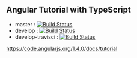 ## Angular Tutorial with TypeScript

- master : [![Build Status](https://travis-ci.org/duyoji/angular_tutorial_ts.svg?branch=master)](https://travis-ci.org/duyoji/angular_tutorial_ts.svg?branch=master)
- develop : [![Build Status](https://travis-ci.org/duyoji/angular_tutorial_ts.svg?branch=develop)](https://travis-ci.org/duyoji/angular_tutorial_ts.svg?branch=develop)
- develop-travisci : [![Build Status](https://travis-ci.org/duyoji/angular_tutorial_ts.svg?branch=develop-travisci)](https://travis-ci.org/duyoji/angular_tutorial_ts.svg?branch=develop-travisci)


https://code.angularjs.org/1.4.0/docs/tutorial
